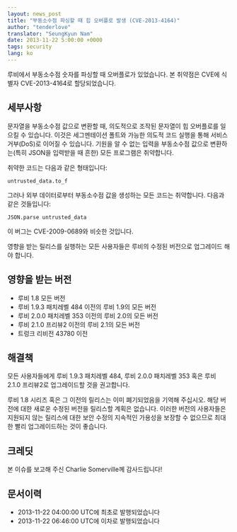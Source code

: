 ```yaml
---
layout: news_post
title: "부동소수점 파싱할 때 힙 오버플로 발생 (CVE-2013-4164)"
author: "tenderlove"
translator: "SeungKyun Nam"
date: 2013-11-22 5:00:00 +0000
tags: security
lang: ko
---
```


루비에서 부동소수점 숫자를 파싱할 때 오버플로가 있었습니다. 본 취약점은 CVE에 식별자 CVE-2013-4164로 할당되었습니다.

## 세부사항

문자열을 부동소수점 값으로 변환할 때, 의도적으로 조작된 문자열이 힙 오버플로를 일으킬 수 있습니다.
이것은 세그멘테이션 폴트와 가능한 의도적 코드 실행을 통해 서비스 거부(DoS)로 이어질 수 있습니다.
기원을 알 수 없는 입력을 부동소수점 값으로 변환하는(특히 JSON을 입력받을 때 흔한) 모든 프로그램은 취약합니다.

취약한 코드는 다음과 같은 형태입니다:

    untrusted_data.to_f

그러나 외부 데이터로부터 부동소수점 값을 생성하는 모든 코드는 취약합니다. 다음과 같은 것들입니다:

    JSON.parse untrusted_data

이 버그는 CVE-2009-0689와 비슷한 것입니다.

영향을 받는 릴리스를 실행하는 모든 사용자들은 루비의 수정된 버전으로 업그레이드 해야 합니다.

## 영향을 받는 버전

* 루비 1.8 모든 버전
* 루비 1.9.3 패치레벨 484 이전의 루비 1.9의 모든 버전
* 루비 2.0.0 패치레벨 353 이전의 루비 2.0의 모든 버전
* 루비 2.1.0 프리뷰2 이전의 루비 2.1의 모든 버전
* 트렁크 리비전 43780 이전

## 해결책

모든 사용자들에게 루비 1.9.3 패치레벨 484, 루비 2.0.0 패치레벨 353 혹은 루비 2.1.0 프리뷰2로 업그레이드할 것을 권고합니다.

루비 1.8 시리즈 혹은 그 이전의 릴리스는 이미 폐기되었음을 기억해 주십시오. 해당 버전에 대한 새로운 수정된 버전을 릴리스할 계획은 없습니다.
이러한 버전의 사용자들은 지원되지 않는 릴리스에 대한 보안 수정의 지속적인 가용성을 보장할 수 없으므로 최대한 빨리 업그레이드하는 것이 좋습니다.

## 크레딧

본 이슈를 보고해 주신 Charlie Somerville께 감사드립니다!

## 문서이력

* 2013-11-22 04:00:00 UTC에 최초로 발행되었습니다
* 2013-11-22 06:46:00 UTC에 이차로 발행되었습니다
